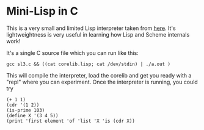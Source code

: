 # Mini-Lisp in C

This is a very small and limited Lisp interpreter taken from
[here](http://www.sonoma.edu/users/l/luvisi/sl3.c). It's lightweightness
is very useful in learning how Lisp and Scheme internals work!

It's a single C source file which you can run like this:

    gcc sl3.c && ((cat corelib.lisp; cat /dev/stdin) | ./a.out )

This will compile the interpreter, 
load the corelib and get you ready 
with a "repl" where you can experiment.
Once the interpreter is running, you could try

    (+ 1 1)
    (cdr '(1 2))
    (is-prime 103)
    (define X '(3 4 5))
    (print 'first element 'of 'list 'X 'is (cdr X))
